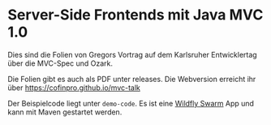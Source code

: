 # Server-Side Frontends mit Java MVC 1.0

Dies sind die Folien von Gregors Vortrag auf dem Karlsruher
Entwicklertag über die MVC-Spec und Ozark.

Die Folien gibt es auch als PDF unter releases. Die Webversion erreicht ihr über https://cofinpro.github.io/mvc-talk

Der Beispielcode liegt unter `demo-code`. Es ist eine [Wildfly Swarm](http://wildfly-swarm.io) App und kann mit Maven gestartet werden.



